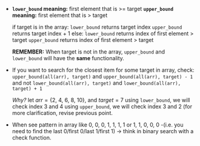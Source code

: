 - **`lower_bound` meaning:** first element that is >= target
    **`upper_bound` meaning:** first element that is > target

    if target is in the array:
		`lower_bound` returns target index 
		`upper_bound` returns target index + 1 
    else:
	    `lower_bound` returns index of first element > target
	    `upper_bound` returns index of first element > target

    **REMEMBER:** When target is not in the array, `upper_bound` and `lower_bound` will have the **same** functionality.

- If you want to search for the closest item for some target in array, check: 
    `upper_bound(all(arr), target)` and `upper_bound(all(arr), target) - 1` 
    and not 
    `lower_bound(all(arr), target)` and `lower_bound(all(arr), target) + 1`

    _Why?_ 
    let $arr = \{2,\ 4,\ 6,\ 8,\ 10\}$, and $target = 7$ 
    using `lower_bound`, we will check index 3 and 4 
    using `upper_bound`, we will check index 3 and 2 
    (for more clarification, revise previous point.

- When see pattern in array like 0, 0, 0, 1, 1, 1, 1 or 1, 1, 0, 0, 0 -(i.e. you need to find the last 0/first 0/last 1/first 1) -> think in binary search with a check function.
